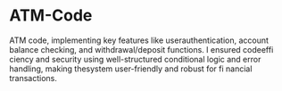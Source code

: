 # ATM-Code
ATM code, implementing key features like userauthentication, account balance checking, and withdrawal/deposit functions. I ensured codeeffi ciency and security using well-structured conditional logic and error handling, making thesystem user-friendly and robust for fi nancial transactions.

